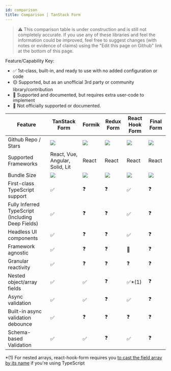 ```yaml
---
id: comparison
title: Comparison | TanStack Form
---
```


> ⚠️ This comparison table is under construction and is still not completely accurate. If you use any of these libraries and feel the information could be improved, feel free to suggest changes (with notes or evidence of claims) using the "Edit this page on Github" link at the bottom of this page.

Feature/Capability Key:

- ✅ 1st-class, built-in, and ready to use with no added configuration or code
- 🟡 Supported, but as an unofficial 3rd party or community library/contribution
- 🔶 Supported and documented, but requires extra user-code to implement
- 🛑 Not officially supported or documented.

| Feature                                           | TanStack Form                                | Formik                         | Redux Form                             | React Hook Form                                  | Final Form                             |
| ------------------------------------------------- |----------------------------------------------| ------------------------------ | -------------------------------------- | ------------------------------------------------ | -------------------------------------- |
| Github Repo / Stars                               | [![][stars-tanstack-form]][gh-tanstack-form] | [![][stars-formik]][gh-formik] | [![][stars-redux-form]][gh-redux-form] | [![][stars-react-hook-form]][gh-react-hook-form] | [![][stars-final-form]][gh-final-form] |
| Supported Frameworks                              | React, Vue, Angular, Solid, Lit              | React                          | React                                  | React                                            | React                                  |
| Bundle Size                                       | [![][bp-tanstack-form]][bpl-tanstack-form]   | [![][bp-formik]][bpl-formik]   | [![][bp-redux-form]][bpl-redux-form]   | [![][bp-react-hook-form]][bpl-react-hook-form]   | [![][bp-final-form]][bpl-final-form]                                       |
| First-class TypeScript support                    | ✅                                            | ❓                             | ❓                                     | ✅                                               | ❓                                     |
| Fully Inferred TypeScript (Including Deep Fields) | ✅                                            | ❓                             | ❓                                     | ✅                                               | ❓                                     |
| Headless UI components                            | ✅                                            | ❓                             | ❓                                     | ✅                                               | ❓                                     |
| Framework agnostic                                | ✅                                            | ❓                             | ❓                                     | 🛑                                               | ❓                                     |
| Granular reactivity                               | ✅                                            | ❓                             | ❓                                     | ❓                                               | ❓                                     |
| Nested object/array fields                        | ✅                                            | ✅                             | ❓                                     | ✅*(1)                                           | ❓                                     |
| Async validation                                  | ✅                                            | ✅                             | ❓                                     | ✅                                               | ❓                                     |
| Built-in async validation debounce                | ✅                                            | ❓                             | ❓                                     | ❓                                               | ❓                                     |
| Schema-based Validation                           | ✅                                            | ✅                             | ❓                                     | ✅                                               | ❓                                     |

*(1) For nested arrays, react-hook-form requires you [to cast the field array by its name](https://react-hook-form.com/docs/usefieldarray) if you're using TypeScript

[bpl-tanstack-form]: https://bundlephobia.com/result?p=@tanstack/react-form
[bp-tanstack-form]: https://badgen.net/bundlephobia/minzip/@tanstack/react-form?label=💾
[gh-tanstack-form]: https://github.com/TanStack/form
[stars-tanstack-form]: https://img.shields.io/github/stars/TanStack/form?label=%F0%9F%8C%9F

[bpl-formik]: https://bundlephobia.com/result?p=formik
[bp-formik]: https://badgen.net/bundlephobia/minzip/formik?label=💾
[gh-formik]: https://github.com/jaredpalmer/formik
[stars-formik]: https://img.shields.io/github/stars/jaredpalmer/formik?label=%F0%9F%8C%9F


[bpl-redux-form]: https://bundlephobia.com/result?p=redux-form
[bp-redux-form]: https://badgen.net/bundlephobia/minzip/redux-form?label=💾
[gh-redux-form]: https://github.com/redux-form/redux-form
[stars-redux-form]: https://img.shields.io/github/stars/redux-form/redux-form?label=%F0%9F%8C%9F

[bpl-react-hook-form]: https://bundlephobia.com/result?p=react-hook-form
[bp-react-hook-form]: https://badgen.net/bundlephobia/minzip/react-hook-form?label=💾
[gh-react-hook-form]: https://github.com/react-hook-form/react-hook-form
[stars-react-hook-form]: https://img.shields.io/github/stars/react-hook-form/react-hook-form?label=%F0%9F%8C%9F

[bpl-final-form]: https://bundlephobia.com/result?p=final-form
[bp-final-form]: https://badgen.net/bundlephobia/minzip/final-form?label=💾
[gh-final-form]: https://github.com/final-form/final-form
[stars-final-form]: https://img.shields.io/github/stars/final-form/final-form?label=%F0%9F%8C%9F

